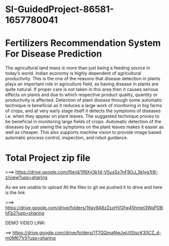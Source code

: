 # SI-GuidedProject-86581-1657780041
# Fertilizers Recommendation System For Disease Prediction
The agricultural land mass is more than just being a feeding source in today’s world. Indian economy is highly dependent of agricultural productivity. This is the one of the reasons that disease detection in plants plays an important role in agriculture field, as having disease in plants are quite natural. If proper care is not taken in this area then it causes serious effects on plants and due to which respective product quality, quantity or productivity is affected. Detection of plant disease through some automatic technique is beneficial as it reduces a large work of monitoring in big farms of crops, and at very early stage itself it detects the symptoms of diseases i.e. when they appear on plant leaves. 
The suggested technique proves to be beneficial in monitoring large fields of crops. Automatic detection of the diseases by just seeing the symptoms on the plant leaves makes it easier as well as cheaper. This also supports machine vision to provide image based automatic process control, inspection, and robot guidance.

# Total Project zip file
===> https://drive.google.com/file/d/1INXy3k14-V5usSx7nF8OJ_3kIyq7rB-z/view?usp=sharing

As we are unable to upload All the files to git we pushed it to drive and here is the link

===> https://drive.google.com/drive/folders/1tlay9A8zZsxHVGfw45hmel3WqPDBhFb2?usp=sharing

DEMO VIDEO LINK:

==> https://drive.google.com/drive/folders/1T7QQmaNwJwUtSIscK30CZ_d-m0M671r5?usp=sharing
